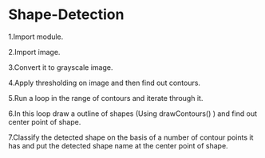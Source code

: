 # Shape-Detection


1.Import module.

2.Import image.

3.Convert it to grayscale image.

4.Apply thresholding on image and then find out contours.

5.Run a loop in the range of contours and iterate through it.

6.In this loop draw a outline of shapes (Using drawContours() ) and find out center point of shape.

7.Classify the detected shape on the basis of a number of contour points it has and put the detected shape name at the center point of shape.
